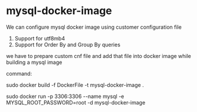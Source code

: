 # mysql-docker-image

We can configure mysql docker image using customer configuration file 

1. Support for utf8mb4
2. Support for Order By and Group By queries

we have to prepare custom cnf file and add that file into docker image while building a mysql image

command: 

sudo docker build -f DockerFile -t mysql-docker-image .

sudo docker run -p 3306:3306 --name mysql -e MYSQL_ROOT_PASSWORD=root -d mysql-docker-image

